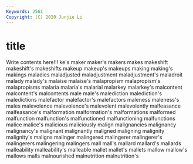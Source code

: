 ```yaml
---
Keywords: 2561
Copyright: (C) 2020 Junjie Li
---
```


# title

Write contents here!!!
ke's 
maker 
maker's 
makers 
makes
makeshift 
makeshift's 
makeshifts 
makeup 
makeup's 
makeups 
making 
making's 
makings 
maladies
maladjusted 
maladjustment 
maladjustment's 
maladroit 
malady 
malady's 
malaise 
malaise's 
malapropism 
malapropism's
malapropisms 
malaria 
malaria's 
malarial 
malarkey 
malarkey's 
malcontent 
malcontent's 
malcontents 
male
male's 
malediction 
malediction's 
maledictions 
malefactor 
malefactor's 
malefactors 
maleness 
maleness's 
males
malevolence 
malevolence's 
malevolent 
malevolently 
malfeasance 
malfeasance's 
malformation 
malformation's 
malformations 
malformed
malfunction 
malfunction's 
malfunctioned 
malfunctioning 
malfunctions 
malice 
malice's 
malicious 
maliciously 
malign
malignancies 
malignancy 
malignancy's 
malignant 
malignantly 
maligned 
maligning 
malignity 
malignity's 
maligns
malinger 
malingered 
malingerer 
malingerer's 
malingerers 
malingering 
malingers 
mall 
mall's 
mallard
mallard's 
mallards 
malleability 
malleability's 
malleable 
mallet 
mallet's 
mallets 
mallow 
mallow's
mallows 
malls 
malnourished 
malnutrition 
malnutrition's 
